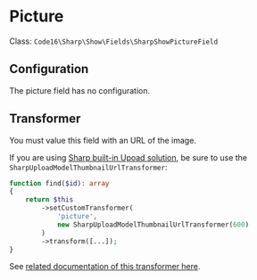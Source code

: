 # Picture

Class: `Code16\Sharp\Show\Fields\SharpShowPictureField`

## Configuration

The picture field has no configuration.

## Transformer

You must value this field with an URL of the image.

If you are using [Sharp built-in Upoad solution](../sharp-uploads.md), be sure to use the  `SharpUploadModelThumbnailUrlTransformer`:

```php
function find($id): array
{
    return $this
        ->setCustomTransformer(
            'picture', 
            new SharpUploadModelThumbnailUrlTransformer(600)
        )
        ->transform([...]);
}
```

See [related documentation of this transformer here](../how-to-transform-data.md#SharpUploadModelThumbnailUrlTransformer).